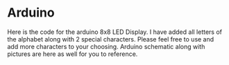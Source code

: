 # Arduino
Here is the code for the arduino 8x8 LED Display. 
I have added all letters of the alphabet along with 2 special characters. 
Please feel free to use and add more characters to your choosing. 
Arduino schematic along with pictures are here as well for you to reference. 

